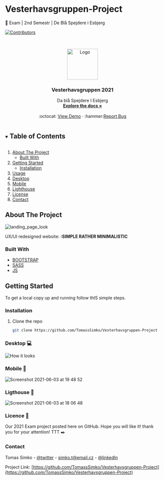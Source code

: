 
<!-- PROJECT SHIELDS -->
<!--
*** I'm using markdown "reference style" links for readability.
*** Reference links are enclosed in brackets [ ] instead of parentheses ( ).
*** See the bottom of this document for the declaration of the reference variables
*** for contributors-url, forks-url, etc. This is an optional, concise syntax you may use.
*** https://www.markdownguide.org/basic-syntax/#reference-style-links
-->
# Vesterhavsgruppen-Project
:school_satchel: Exam | 2nd Semestr | De Blå Spejdere i Esbjerg

[![Contributors][contributors-shield]][contributors-url]


<!-- PROJECT LOGO -->
<br />
<p align="center">
  <a href="https://github.com/TomassSimko/Vesterhavsgruppen-Project">
    <img src="https://user-images.githubusercontent.com/72190589/120681415-a3157700-c49b-11eb-92d6-2476feb5eff1.png" alt="Logo" width="100" height="100">
  </a>

  <h3 align="center">Vesterhavsgruppen 2021</h3>
  

  <p align="center">
    Da blå Spejdere I Esbjerg
    <br />
    <a href="https://github.com/TomassSimko/Vesterhavsgruppen-Project"><strong>Explore the docs »</strong></a>
    <br />
    <br />
    :octocat: <a href="https://vesterhavs-gruppen.web.app/index.html">View Demo</a>
    ·
    :hammer:<a href="https://github.com/TomassSimko/Vesterhavsgruppen-Project/issues">Report Bug</a>
    
    
  </p>
</p>




<!-- TABLE OF CONTENTS -->
<details open="open">
  <summary><h2 style="display: inline-block">Table of Contents</h2></summary>
  <ol>
    <li>
      <a href="#about-the-project">About The Project</a>
      <ul>
        <li><a href="#built-with">Built With</a></li>
      </ul>
    </li>
    <li>
      <a href="#getting-started">Getting Started</a>
      <ul>
        <li><a href="#installation">Installation</a></li>
      </ul>
    </li>
    <li><a href="#usage">Usage</a></li>
    <li><a href="#desktop">Desktop</a></li>
    <li><a href="#mobile">Mobile</a></li>
    <li><a href="#lighthouse">Lighthouse</a></li>
    <li><a href="#license">License</a></li>
    <li><a href="#contact">Contact</a></li>
  </ol>
</details>





<!-- ABOUT THE PROJECT -->
## About The Project

![landing_page_look](https://user-images.githubusercontent.com/72190589/120646718-18705000-c47a-11eb-9a1c-15a65396dcf7.png)

UX/UI redesigned website:
**:SIMPLE RATHER MINIMALISTIC**



### Built With

* [BOOTSTRAP](https://getbootstrap.com)
* [SASS](https://sass-lang.com)
* [JS](https://www.google.com/search?client=safari&rls=en&q=javascript&ie=UTF-8&oe=UTF-8)

<!-- GETTING STARTED -->
## Getting Started

To get a local copy up and running follow thIS simple steps.

### Installation

1. Clone the repo
   ```sh
   git clone https://github.com/TomassSimko/Vesterhavsgruppen-Project
   ```
### Desktop 💻

![How it looks](https://user-images.githubusercontent.com/72190589/120690428-7d8d6b00-c4a5-11eb-96f3-f711889d62f0.png)

### Mobile :iphone:

![Screenshot 2021-06-03 at 19 48 52](https://user-images.githubusercontent.com/72190589/120690203-343d1b80-c4a5-11eb-9403-818483e0a369.png)


### Ligthouse :hammer:

![Screenshot 2021-06-03 at 18 06 48](https://user-images.githubusercontent.com/72190589/120678066-04d3e200-c498-11eb-866f-9f426e46faac.png)

### Licence 📎

Our 2021 Exam project posted here on GitHub.
Hope you will like it!
thank you for your attention!
TTT :black_nib:
### Contact

Tomas Simko - [@twitter](https://twitter.com/TomasSimko_) - simko.t@email.cz - [@linkedIn](https://www.linkedin.com/in/tomas-simko/)

Project Link: [https://github.com/TomassSimko/Vesterhavsgruppen-Project](https://github.com/TomassSimko/Vesterhavsgruppen-Project)



<!-- MARKDOWN LINKS & IMAGES -->
<!-- https://www.markdownguide.org/basic-syntax/#reference-style-links -->
[contributors-shield]: https://img.shields.io/github/contributors/github_username/repo.svg?style=for-the-badge
[contributors-url]: https://github.com/TomassSimko/Vesterhavsgruppen-Project/graphs/contributors
